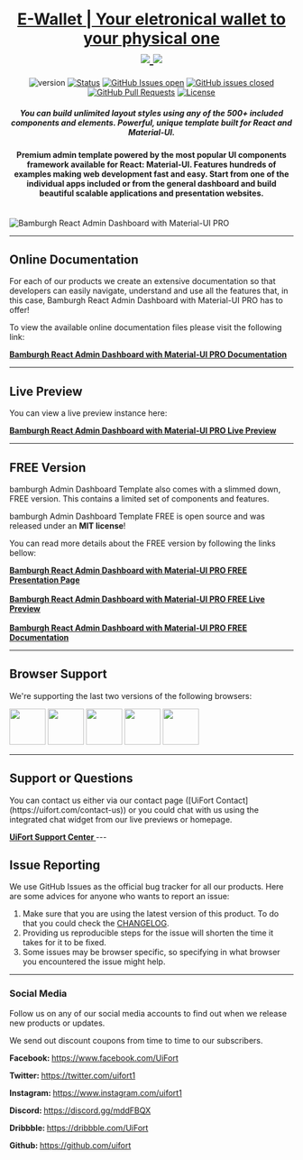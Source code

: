 <p align="center">
    <!-- <a href="https://uifort.com" title="UiFort.com">
        <img width=256px height=256px src="https://demo.uifort.com/github-static-assets/ui-fort-logo.png" alt="UiFort">
    </a> -->
</p>
<h1 align="center">
    <a href="https://uifort.com/template/bamburgh-react-admin-dashboard-material-ui-pro">E-Wallet | Your eletronical wallet to your physical one</a>
    <br>
    <a href="https://twitter.com/intent/tweet?url=https://uifort.com/template/bamburgh-react-admin-dashboard-material-ui-pro&text=View any of the 5+ live previews we&#39;ve set up to learn why this dashboard template is the last one you&#39;ll ever need!">
        <img src="https://img.shields.io/twitter/url/http/shields.io.svg?style=social" />
    </a>
    <a href="https://twitter.com/uifort1">
        <img src="https://img.shields.io/twitter/follow/uifort1.svg?style=social&label=Follow" />
    </a>
</h1>
<div align="center">

![version](https://img.shields.io/badge/version-1.0.0-blue.svg)
[![Status](https://img.shields.io/badge/status-active-success.svg)]()
[![GitHub Issues open](https://img.shields.io/github/issues/uifort/bamburgh-react-admin-dashboard-material-ui-pro.svg)](https://github.com/uifort/bamburgh-react-admin-dashboard-material-ui-pro/issues)
[![GitHub issues closed](https://img.shields.io/github/issues-closed-raw/uifort/bamburgh-react-admin-dashboard-material-ui-pro.svg?maxAge=2592000)](https://github.com/uifort/bamburgh-react-admin-dashboard-material-ui-pro/issues?q=is%3Aissue+is%3Aclosed)
[![GitHub Pull Requests](https://img.shields.io/github/issues-pr/uifort/bamburgh-react-admin-dashboard-material-ui-pro.svg)](https://github.com/uifort/bamburgh-react-admin-dashboard-material-ui-pro/pulls)
[![License](https://img.shields.io/badge/license-UiFort-blue.svg)](/LICENSE)

</div>

<h5 align="center">You can build unlimited layout styles using any of the 500+ included components and elements. Powerful, unique template built for React and Material-UI.</h5>

<h4 align="center">Premium admin template powered by the most popular UI components framework available for React: Material-UI. Features hundreds of examples making web development fast and easy. Start from one of the individual apps included or from the general dashboard and build beautiful scalable applications and presentation websites.</h4>

<br />

<img src="https://demo.uifort.com/github-static-assets/bamburgh-react-admin-dashboard-material-ui-pro.jpg" alt="Bamburgh React Admin Dashboard with Material-UI PRO">

---

<h2>
    Online Documentation
</h2>

<p>For each of our products we create an extensive documentation so that developers can easily navigate, understand and use all the features that, in this case, Bamburgh React Admin Dashboard with Material-UI PRO has to offer!</p>
<p>To view the available online documentation files please visit the following link:</p>
<b>
    <a href="https://docs.uifort.com/bamburgh-react-admin-dashboard-material-ui-pro-docs" title="Click to view the online documentation for Bamburgh React Admin Dashboard with Material-UI PRO">
        Bamburgh React Admin Dashboard with Material-UI PRO Documentation
    </a>
</b>

---

<h2>
    Live Preview
</h2>

<p>You can view a live preview instance here:</p>
<b>
    <a href="https://demo.uifort.com/bamburgh-react-admin-dashboard-material-ui-pro-demo" title="Click to view the live preview for Bamburgh React Admin Dashboard with Material-UI PRO">
        Bamburgh React Admin Dashboard with Material-UI PRO Live Preview
    </a>
</b>

---

<h2>
    FREE Version
</h2>

<p>bamburgh Admin Dashboard Template also comes with a slimmed down, FREE version. This contains a limited set of components and features.</p>
<p>bamburgh Admin Dashboard Template FREE is open source and was released under an <b>MIT license</b>!</p>
<p>
    You can read more details about the FREE version by following the links bellow:
</p>
<b>
    <a href="https://uifort.com/template/bamburgh-react-admin-dashboard-material-ui-free" title="Click to view Bamburgh React Admin Dashboard with Material-UI PRO Admin Dashboard Template FREE presentation page">
        Bamburgh React Admin Dashboard with Material-UI PRO FREE Presentation Page
    </a>
    <br><br>
    <a href="https://demo.uifort.com/bamburgh-react-admin-dashboard-material-ui-free-demo" title="Click to view Bamburgh React Admin Dashboard with Material-UI PRO Admin Dashboard Template FREE live preview">
        Bamburgh React Admin Dashboard with Material-UI PRO FREE Live Preview
    </a>
    <br><br>
    <a href="https://docs.uifort.com/bamburgh-react-admin-dashboard-material-ui-free-docs" title="Click to view Bamburgh React Admin Dashboard with Material-UI PRO Admin Dashboard Template FREE documentation">
        Bamburgh React Admin Dashboard with Material-UI PRO FREE Documentation
    </a>
</b>

---

<h2>
    Browser Support
</h2>
<p>
    We're supporting the last two versions of the following browsers:
</p>
<p>
<img src="https://demo.uifort.com/github-assets/browsers/chrome.png" width="64" height="64"> <img src="https://demo.uifort.com/github-assets/browsers/firefox.png" width="64" height="64"> <img src="https://demo.uifort.com/github-assets/browsers/edge.png" width="64" height="64"> <img src="https://demo.uifort.com/github-assets/browsers/safari.png" width="64" height="64"> <img src="https://demo.uifort.com/github-assets/browsers/opera.png" width="64" height="64">
</p>

---

<h2>
    Support or Questions
</h2>
<p>
    You can contact us either via our contact page ([UiFort Contact](https://uifort.com/contact-us)) or you could chat with us using the integrated chat widget from our live previews or homepage.
</p>
<b>
    <a href="https://uifort.com/support-center" title="Click to view the UiFort Support Center">
        UiFort Support Center
    </a>
</b>
---

<h2>
    Issue Reporting
</h2>

<p>We use GitHub Issues as the official bug tracker for all our products. Here are some advices for anyone who wants to report an issue:</p>

1. Make sure that you are using the latest version of this product. To do that you could check the [CHANGELOG](./CHANGELOG.md).
2. Providing us reproducible steps for the issue will shorten the time it takes for it to be fixed.
3. Some issues may be browser specific, so specifying in what browser you encountered the issue might help.

---

### Social Media

<p>Follow us on any of our social media accounts to find out when we release new products or updates.</p>
<p>We send out discount coupons from time to time to our subscribers.</p>
<p><b>Facebook: </b><a href="https://www.facebook.com/UiFort">https:&#x2F;&#x2F;www.facebook.com&#x2F;UiFort</a></p>
<p><b>Twitter: </b><a href="https://twitter.com/uifort1">https:&#x2F;&#x2F;twitter.com&#x2F;uifort1</a></p>
<p><b>Instagram: </b><a href="https://www.instagram.com/uifort1">https:&#x2F;&#x2F;www.instagram.com&#x2F;uifort1</a></p>
<p><b>Discord: </b><a href="https://discord.gg/mddFBQX">https:&#x2F;&#x2F;discord.gg&#x2F;mddFBQX</a></p>
<p><b>Dribbble: </b><a href="https://dribbble.com/UiFort">https:&#x2F;&#x2F;dribbble.com&#x2F;UiFort</a></p>
<p><b>Github: </b><a href="https://github.com/uifort">https:&#x2F;&#x2F;github.com&#x2F;uifort</a></p>
